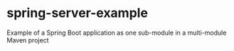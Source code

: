 # spring-server-example
Example of a Spring Boot application as one sub-module in a multi-module Maven project
